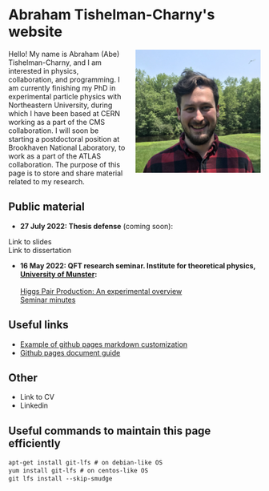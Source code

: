 # Abraham Tishelman-Charny's website 

<img style="float: right; margin-left: 20px;" 
   width="250" 
   alt="Me" 
   title="Me"
   src="Documents/Abraham_Tishelman-Charny_photo.jpg">

Hello! My name is Abraham (Abe) Tishelman-Charny, and I am interested in physics, collaboration, and programming. I am currently finishing my PhD in experimental particle physics with Northeastern University, during which I have been based at CERN working as a part of the CMS collaboration. I will soon be starting a postdoctoral position at Brookhaven National Laboratory, to work as a part of the ATLAS collaboration. The purpose of this page is to store and share material related to my research. 

## Public material 

- **27 July 2022: Thesis defense** (coming soon):

Link to slides <br />
Link to dissertation <br />

- **16 May 2022: QFT research seminar. Institute for theoretical physics, [University of Munster](https://www.uni-muenster.de/Physik.TP/en/teaching/courses/research_seminar_quantum_field_theory_ss2022.html):** <br /> <br />
<a href="Documents/16_May_2022_Higgs_Pair_Production_An_Experimental_Overview.pdf" target="_blank">Higgs Pair Production: An experimental overview</a> <br />
[Seminar minutes](Documents/Munster_Seminar_Minutes.md)

## Useful links 

- [Example of github pages markdown customization](https://stackoverflow.com/questions/47104807/github-pages-homepage-remove-link-at-the-top~)
- [Github pages document guide](https://github.com/google/styleguide/tree/gh-pages/docguide)

## Other

- Link to CV 
- Linkedin

## Useful commands to maintain this page efficiently 

```
apt-get install git-lfs # on debian-like OS 
yum install git-lfs # on centos-like OS 
git lfs install --skip-smudge
```
